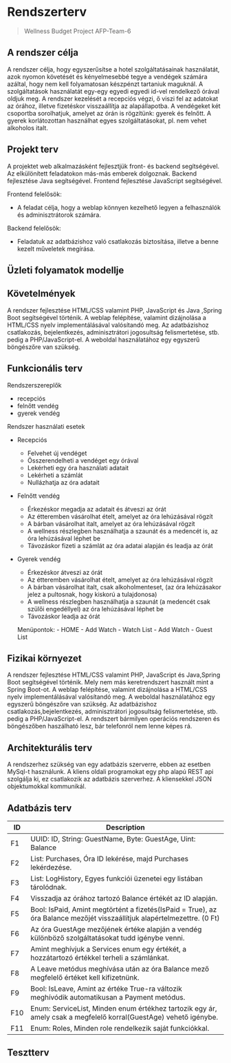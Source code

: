 ﻿# Rendszerterv
>Wellness Budget Project
>AFP-Team-6

## A rendszer célja

A rendszer célja, hogy egyszerűsítse a hotel szolgáltatásainak használatát, azok nyomon követését  és kényelmesebbé tegye a vendégek számára azáltal, hogy nem kell folyamatosan készpénzt tartaniuk maguknál.
A szolgáltatások használatát egy-egy egyedi egyedi id-vel rendelkező órával oldjuk meg.
A rendszer kezelését a recepciós végzi, ő viszi fel az adatokat az órához, illetve fizetéskor visszaállítja az alapállapotba.
A vendégeket két csoportba sorolhatjuk, amelyet az órán is rögzítünk: gyerek és felnőtt.
A gyerek korlátozottan használhat egyes szolgáltatásokat, pl. nem vehet alkoholos italt.

## Projekt terv

A projektet web alkalmazásként  fejlesztjük front- és backend segítségével. Az elkülönített feladatokon más-más emberek dolgoznak.
Backend fejlesztése Java segítségével.
Frontend fejlesztése JavaScript segítségével.

Frontend felelősök:
-  A feladat célja, hogy a weblap könnyen kezelhető legyen a felhasználók és adminisztrátorok számára. 

Backend felelősök:
- Feladatuk az adatbázishoz való csatlakozás biztosítása, illetve a benne kezelt műveletek megírása.

## Üzleti folyamatok modellje

## Követelmények

A rendszer fejlesztése HTML/CSS valamint PHP, JavaScript és Java ,Spring Boot segítségével történik.
	A weblap felépítése, valamint dizájnolása a HTML/CSS nyelv implementálásával valósítandó meg. Az adatbázishoz csatlakozás,
	bejelentkezés, adminisztrátori jogosultság felismertetése, stb. pedig a PHP/JavaScript-el.
	A weboldal használatához egy egyszerű böngészőre van szükség.

## Funkcionális terv

Rendszerszereplők
- recepciós
- felnőtt vendég
- gyerek vendég

Rendszer használati esetek
- Recepciós
	- Felvehet új vendéget
	- Összerendelheti a vendéget egy órával
	- Lekérheti egy óra használati adatait
	- Lekérheti a számlát
	- Nullázhatja az óra adatait
	
- Felnőtt vendég
	- Érkezéskor megadja az adatait és átveszi az órát
	- Az étteremben vásárolhat ételt, amelyet az óra lehúzásával rögzít
	- A bárban vásárolhat italt, amelyet az óra lehúzásával rögzít
	- A wellness részlegben használhatja a szaunát és a medencét is, az óra lehúzásával léphet be
	- Távozáskor fizeti a számlát az óra adatai alapján és leadja az órát
	
- Gyerek vendég
	- Érkezéskor átveszi az órát
	- Az étteremben vásárolhat ételt, amelyet az óra lehúzásával rögzít
	- A bárban vásárolhat italt, csak alkoholmenteset, (az óra lehúzásakor jelez a pultosnak, hogy kiskorú a tulajdonosa)
	- A wellness részlegben használhatja a szaunát (a medencét csak szülői engedéllyel) az óra lehúzásával léphet be
	- Távozáskor leadja az órát
	
	Menüpontok:
		- HOME
		- Add Watch
		- Watch List
		- Add Watch
		- Guest List

## Fizikai környezet

A rendszer fejlesztése HTML/CSS valamint PHP, JavaScript és Java,Spring Boot segítségével történik.
Mely nem más keretrendszert használt mint a Spring Boot-ot.
A weblap felépítése, valamint dizájnolása a HTML/CSS nyelv implementálásával valósítandó meg.
A weboldal használatához egy egyszerű böngészőre van szükség.
Az adatbázishoz csatlakozás,bejelentkezés, adminisztrátori jogosultság felismertetése, stb. pedig a PHP/JavaScript-el.
A rendszert bármilyen operációs rendszeren és böngészőben haszálható lesz, bár  telefonról nem lenne képes rá.

## Architekturális terv

A rendszerhez szükség van egy adatbázis szerverre, ebben az esetben
MySql-t használunk. A kliens oldali programokat egy php alapú REST api
szolgálja ki, ez csatlakozik az adatbázis szerverhez. A kliensekkel JSON
objektumokkal kommunikál.

## Adatbázis terv

|    ID     |    Description                               											| 
|-----------|-----------------------------------------------------------------------------------------------------------------------------------|
|    F1     | UUID: ID, String: GuestName, Byte: GuestAge, Uint: Balance  									|
|    F2     | List: Purchases, Óra ID lekérése, majd  Purchases lekérdezése.    								| 
|    F3     | List: LogHistory, Egyes funkciói üzenetei egy listában tárolódnak.								| 
|    F4     | Visszadja az órához tartozó Balance értékét az ID alapján. 									| 
|    F5     | Bool: IsPaid, Amint megtörtént a fizetés(IsPaid = True), az óra Balance mezőjét visszaállítjuk alapértelmezettre. (0 Ft) 		|  
|    F6     | Az óra GuestAge mezőjének értéke alapján a vendég különböző szolgáltatásokat tudd igénybe venni.					|
|    F7     | Amint meghívjuk a Services enum egy értékét, a hozzátartozó értékkel terheli a számlánkat. 					|
|    F8     | A Leave metódus meghívása után az óra Balance mező megfelelő értéket kell kifizetnünk. 						|
|    F9     | Bool: IsLeave, Amint az értéke True-ra változik meghívódik automatikusan a Payment metódus.					|
|    F10    | Enum: ServiceList, Minden enum értékhez tartozik egy ár, amely csak a megfelelő korral(GuestAge) vehető igénybe.			|
|    F11    | Enum: Roles, Minden role rendelkezik saját funkciókkal.										|

## Tesztterv



